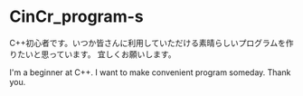 # CinCr_program-s

C++初心者です。いつか皆さんに利用していただける素晴らしいプログラムを作りたいと思っています。
宜しくお願いします。

I'm a beginner at C++.
I want to make convenient program someday.
Thank you.
